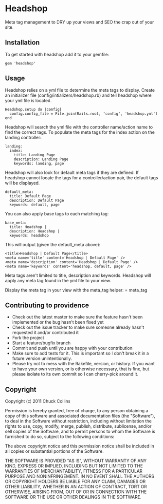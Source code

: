 Headshop
==========

Meta tag management to DRY up your views and SEO the crap out of your site.

Installation
------------

To get started with headshop add it to your gemfile:

    gem 'headshop'
    
Usage
-----

Headshop relies on a yml file to determine the meta tags to display.  Create an initializer file (config/intializers/headshop.rb) and tell headshop where your yml file is located.

    Headshop.setup do |config|
      config.config_file = File.join(Rails.root, 'config', 'headshop.yml')
    end
    
Headshop will search the yml file with the controller name/action name to find the correct tags.  To populate the meta tags for the index action on the landing controller:

    landing:
      index:
        title: Landing Page
        description: Landing Page
        keywords: landing, page
        
Headshop will also look for default meta tags if they are defined.  If headshop cannot locate the tags for a controller/action pair, the default tags will be displayed.

    default_meta:
      title: Default Page
      description: Default Page
      keywords: default, page
      
You can also apply base tags to each matching tag:

    base_meta:
      title: Headshop |
      description: Headshop |
      keywords: headshop
      
This will output (given the default_meta above):

    <title>Headshop | Default Page</title>
    <meta name='title' content='Headshop | Default Page' />
    <meta name='description' content='Headshop | Default Page' />
    <meta name='keywords' content='headshop, default, page' />
    
Meta tags aren't limited to title, description and keywords.  Headshop will apply any meta tag found in the yml file to your view.

Display the meta tag in your view with the meta_tag helper:
    = meta_tag


Contributing to providence
--------------------------
 
* Check out the latest master to make sure the feature hasn't been implemented or the bug hasn't been fixed yet
* Check out the issue tracker to make sure someone already hasn't requested it and/or contributed it
* Fork the project
* Start a feature/bugfix branch
* Commit and push until you are happy with your contribution
* Make sure to add tests for it. This is important so I don't break it in a future version unintentionally.
* Please try not to mess with the Rakefile, version, or history. If you want to have your own version, or is otherwise necessary, that is fine, but please isolate to its own commit so I can cherry-pick around it.

Copyright
---------

Copyright (c) 2011 Chuck Collins

Permission is hereby granted, free of charge, to any person obtaining
a copy of this software and associated documentation files (the
"Software"), to deal in the Software without restriction, including
without limitation the rights to use, copy, modify, merge, publish,
distribute, sublicense, and/or sell copies of the Software, and to
permit persons to whom the Software is furnished to do so, subject to
the following conditions:

The above copyright notice and this permission notice shall be
included in all copies or substantial portions of the Software.

THE SOFTWARE IS PROVIDED "AS IS", WITHOUT WARRANTY OF ANY KIND,
EXPRESS OR IMPLIED, INCLUDING BUT NOT LIMITED TO THE WARRANTIES OF
MERCHANTABILITY, FITNESS FOR A PARTICULAR PURPOSE AND
NONINFRINGEMENT. IN NO EVENT SHALL THE AUTHORS OR COPYRIGHT HOLDERS BE
LIABLE FOR ANY CLAIM, DAMAGES OR OTHER LIABILITY, WHETHER IN AN ACTION
OF CONTRACT, TORT OR OTHERWISE, ARISING FROM, OUT OF OR IN CONNECTION
WITH THE SOFTWARE OR THE USE OR OTHER DEALINGS IN THE SOFTWARE.

